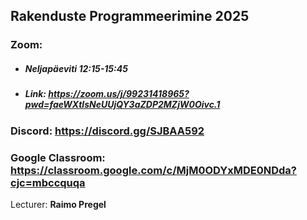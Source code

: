 ## Rakenduste Programmeerimine 2025


### Zoom: 
* ##### Neljapäeviti 12:15-15:45
* ##### Link: https://zoom.us/j/99231418965?pwd=faeWXtlsNeUUjQY3aZDP2MZjW0Oivc.1
### Discord: https://discord.gg/SJBAA592
### Google Classroom: https://classroom.google.com/c/MjM0ODYxMDE0NDda?cjc=mbccquqa

Lecturer: **Raimo Pregel**

<!--

**Here are some ideas to get you started:**

🙋‍♀️ A short introduction - what is your organization all about?
🌈 Contribution guidelines - how can the community get involved?
👩‍💻 Useful resources - where can the community find your docs? Is there anything else the community should know?
🍿 Fun facts - what does your team eat for breakfast?
🧙 Remember, you can do mighty things with the power of [Markdown](https://docs.github.com/github/writing-on-github/getting-started-with-writing-and-formatting-on-github/basic-writing-and-formatting-syntax)
-->

